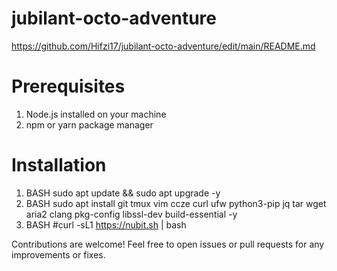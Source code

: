 # jubilant-octo-adventure
https://github.com/Hifzi17/jubilant-octo-adventure/edit/main/README.md
# Prerequisites
1. Node.js installed on your machine
2. npm or yarn package manager
# Installation
1. BASH
   sudo apt update && sudo apt upgrade -y
3. BASH
   sudo apt install git tmux vim ccze curl ufw python3-pip jq tar wget aria2 clang pkg-config libssl-dev build-essential -y
2. BASH
   #curl -sL1 https://nubit.sh | bash








Contributions are welcome! Feel free to open issues or pull requests for any improvements or fixes.
